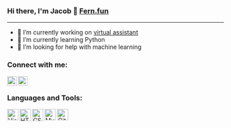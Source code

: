 ### Hi there, I'm Jacob 👋 [Fern.fun][website]
 ---
 
- 🔭 I’m currently working on [virtual assistant][working-on]
- 🌱 I’m currently learning Python
- 🤔 I’m looking for help with machine learning 

### Connect with me:
[<img align="left" alt="discord" width="22px" src="http://fern.fun/img/github/discord-color.svg" />][discord]
[<img align="left" alt="mail" width="22px"  src="https://upload.wikimedia.org/wikipedia/commons/7/7e/Gmail_icon_%282020%29.svg" />][mail]

<br />

### Languages and Tools:
<img align="left" alt="Visual Studio Code" width="26px" src="https://upload.wikimedia.org/wikipedia/commons/9/9a/Visual_Studio_Code_1.35_icon.svg" />
<img align="left" alt="HTML5" width="26px" height="28px" src="https://upload.wikimedia.org/wikipedia/commons/6/61/HTML5_logo_and_wordmark.svg" />
<img align="left" alt="CSS3" width="26px" height="28px" src="https://upload.wikimedia.org/wikipedia/commons/d/d5/CSS3_logo_and_wordmark.svg" />
<img align="left" alt="MySQL" width="26px" src="https://www.vectorlogo.zone/logos/mysql/mysql-ar21.svg" />
<img align="left" alt="GitHub" width="26px" src="http://fern.fun/img/github/github.png" />

[working-on]: https://github.com/MrJacob12/AI-Assistant
[website]: http://fern.fun
[discord]: https://discord.gg/pXvjyWqYMF
[mail]: mailto:admin@fern.fun?Subject=Hello%20world!

